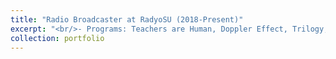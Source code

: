```yaml
---
title: "Radio Broadcaster at RadyoSU (2018-Present)"
excerpt: "<br/>- Programs: Teachers are Human, Doppler Effect, Trilogy, Snus, Did it to Myself<br/><a href='https://www.instagram.com/teachersarehuman/?hl=en'>Instagram of Teachers are Human</a><br/><br/><a href='https://www.youtube.com/@teachersarehuman-radyosu885'>Youtube Channel of Teachers are Human</a><br/><br/>Some Posters:<br/><img src='/images/5.jpeg' width='200' height='300'> <br/> <img src='/images/6.jpeg' width='200' height='300'> <br/> <img src='/images/7.jpeg' width='200' height='300'><br/>"
collection: portfolio
---
```

